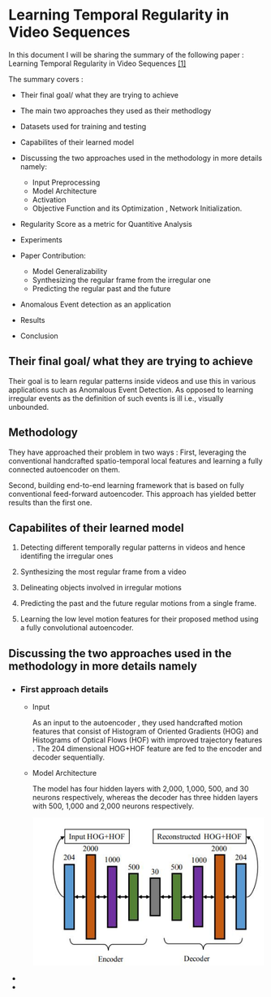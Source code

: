 # Learning Temporal Regularity in Video Sequences

In this document I will be sharing the summary of the following paper : Learning Temporal Regularity in Video Sequences [[1]](https://arxiv.org/abs/1604.04574)

The summary covers :

* Their final goal/ what they are trying to achieve
* The main two approaches they used as their methodlogy
* Datasets used for training and testing
* Capabilites of their learned model
* Discussing the two approaches used in the methodology in more details namely:
  * Input Preprocessing
  * Model Architecture
  * Activation
  * Objective Function and its Optimization , Network Initialization.
* Regularity Score as a metric for Quantitive Analysis
* Experiments
* Paper Contribution:
  * Model Generalizability
  * Synthesizing the regular frame from the irregular one 
  * Predicting the regular past and the future

* Anomalous Event detection as an application

* Results

* Conclusion

## Their final goal/ what they are trying to achieve

Their goal is to learn regular patterns inside videos and use this in various applications such as Anomalous Event Detection. As opposed to learning irregular events as the definition of such events is ill i.e., visually unbounded.

## Methodology

They have approached their problem in two ways :
First, leveraging the conventional handcrafted spatio-temporal local features and learning a  fully connected autoencoder on them.

Second, building end-to-end learning  framework that is based on fully conventional feed-forward autoencoder. This approach has yielded better results than the first one. 

## Capabilites of their learned model

1. Detecting  different temporally regular patterns in videos and hence identifing  the irregular ones

2. Synthesizing the most regular frame from a video
3. Delineating objects involved in irregular motions
4. Predicting the past and the future regular motions from a single frame.
5. Learning the low level motion features for their proposed method using a fully convolutional autoencoder.

## Discussing the two approaches used in the methodology in more details namely

* ### First approach details

  * Input
  
    As an input to the autoencoder , they used handcrafted motion features that consist of Histogram of  Oriented Gradients (HOG)  and Histograms of Optical Flows (HOF)  with improved trajectory features . The 204 dimensional HOG+HOF feature are fed to the encoder and decoder sequentially.

  * Model Architecture  

    The model has four hidden layers with 2,000, 1,000, 500, and 30 neurons respectively, whereas the decoder has three hidden layers with 500, 1,000 and 2,000 neurons respectively.

    ![i1](/Anomaly%20detection/imgs/LTRVS/1.JPG)
    

* 

*









    
    


    
    




 

    
